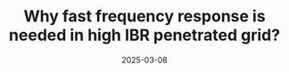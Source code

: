 ---
title: "Why fast frequency response is needed in high IBR penetrated grid?"
collection: blogs
date: 2025-03-08
---